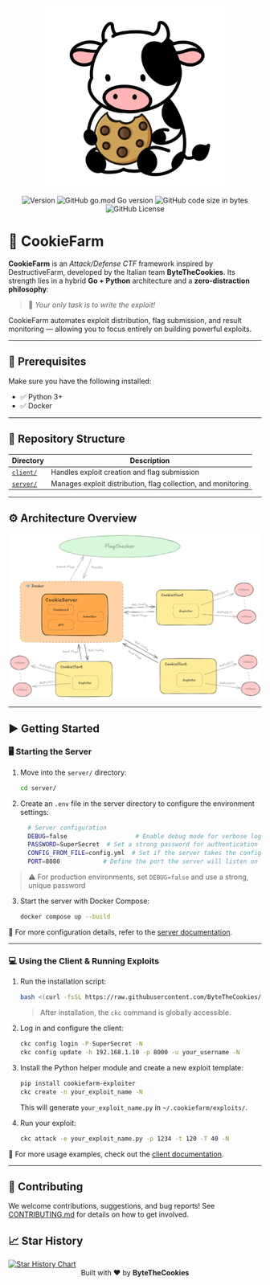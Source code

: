 <div align="center">
  <img width="360px" height="auto" src="assets/logo_mucca.png" alt="CookieFarm Logo">
</div>

<p align="center">
  <img src="https://img.shields.io/badge/relase-1.1.0-red?style=flat-square" alt="Version">
  <img alt="GitHub go.mod Go version" src="https://img.shields.io/github/go-mod/go-version/ByteTheCookies/CookieFarm?filename=.%2Fclient%2Fgo.mod&style=flat-square">
  <img alt="GitHub code size in bytes" src="https://img.shields.io/github/languages/code-size/ByteTheCookies/CookieFarm?color=7289DA&style=flat-square">
  <img alt="GitHub License" src="https://img.shields.io/github/license/ByteTheCookies/CookieFarm?color=orange&style=flat-square">
</p>

# 🍪 CookieFarm

**CookieFarm** is an *Attack/Defense CTF* framework inspired by DestructiveFarm, developed by the Italian team **ByteTheCookies**.
Its strength lies in a hybrid **Go + Python** architecture and a **zero-distraction philosophy**:
> 🎯 *Your only task is to write the exploit!*

CookieFarm automates exploit distribution, flag submission, and result monitoring — allowing you to focus entirely on building powerful exploits.

---

## 🔧 Prerequisites

Make sure you have the following installed:

- ✅ Python 3+
- ✅ Docker

---

## 📁 Repository Structure

| Directory       | Description |
|------------------|-------------|
| [`client/`](./client/) | Handles exploit creation and flag submission |
| [`server/`](./server/) | Manages exploit distribution, flag collection, and monitoring |

---

## ⚙️ Architecture Overview

<div align="center">
  <img width="800px" height="auto" src="assets/arch_farm.png" alt="Architecture Diagram">
</div>

---

## ▶️ Getting Started

### 🖥️ Starting the Server

1. Move into the `server/` directory:
   ```bash
   cd server/
   ```

2. Create an `.env` file in the server directory to configure the environment settings:

    ```bash
      # Server configuration
      DEBUG=false                   # Enable debug mode for verbose logging
      PASSWORD=SuperSecret  # Set a strong password for authentication
      CONFIG_FROM_FILE=config.yml  # Set if the server takes the config from config.yml in the filesystem; otherwise, do not set the variable
      PORT=8080            # Define the port the server will listen on
    ```

  > ⚠️ For production environments, set `DEBUG=false` and use a strong, unique password

3. Start the server with Docker Compose:
   ```bash
   docker compose up --build
   ```

📘 For more configuration details, refer to the [server documentation](./docs/server/README.md).

---

### 💻 Using the Client & Running Exploits

1. Run the installation script:
   ```bash
   bash <(curl -fsSL https://raw.githubusercontent.com/ByteTheCookies/CookieFarm/refs/heads/main/install.sh)
   ```

   > After installation, the `ckc` command is globally accessible.

2. Log in and configure the client:
   ```bash
   ckc config login -P SuperSecret -N
   ckc config update -h 192.168.1.10 -p 8000 -u your_username -N
   ```

3. Install the Python helper module and create a new exploit template:
   ```bash
   pip install cookiefarm-exploiter
   ckc create -n your_exploit_name -N
   ```

   This will generate `your_exploit_name.py` in `~/.cookiefarm/exploits/`.

4. Run your exploit:
   ```bash
   ckc attack -e your_exploit_name.py -p 1234 -t 120 -T 40 -N
   ```

📘 For more usage examples, check out the [client documentation](./docs/client/README.md).

---

## 🤝 Contributing

We welcome contributions, suggestions, and bug reports!
See [CONTRIBUTING.md](./CONTRIBUTING.md) for details on how to get involved.


## 📈 Star History

<a href="https://star-history.com/#ByteTheCookies/CookieFarm&Date&secret=Z2hwX1AzVkd6OTFZR2h1RkZWNjJHZnplTTFZZU1Yb3pHMTFKeHlDdw==">
 <picture>
   <source media="(prefers-color-scheme: dark)" srcset="https://api.star-history.com/svg?repos=ByteTheCookies/CookieFarm&type=Date&theme=dark&secret=Z2hwX1AzVkd6OTFZR2h1RkZWNjJHZnplTTFZZU1Yb3pHMTFKeHlDdw==" />
   <source media="(prefers-color-scheme: light)" srcset="https://api.star-history.com/svg?repos=ByteTheCookies/CookieFarm&type=Date&secret=Z2hwX1AzVkd6OTFZR2h1RkZWNjJHZnplTTFZZU1Yb3pHMTFKeHlDdw==" />
   <img alt="Star History Chart" src="https://api.star-history.com/svg?repos=ByteTheCookies/CookieFarm&type=Date&secret=Z2hwX1AzVkd6OTFZR2h1RkZWNjJHZnplTTFZZU1Yb3pHMTFKeHlDdw==" />
 </picture>
</a>

<div align="center">
  Built with ❤️ by <strong>ByteTheCookies</strong>
</div>
